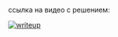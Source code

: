 ссылка на видео с решением:

[![writeup](https://img.youtube.com/vi/OcNxvBnx5dM/maxresdefault.jpg)](https://www.youtube.com/watch?v=OcNxvBnx5dM)
